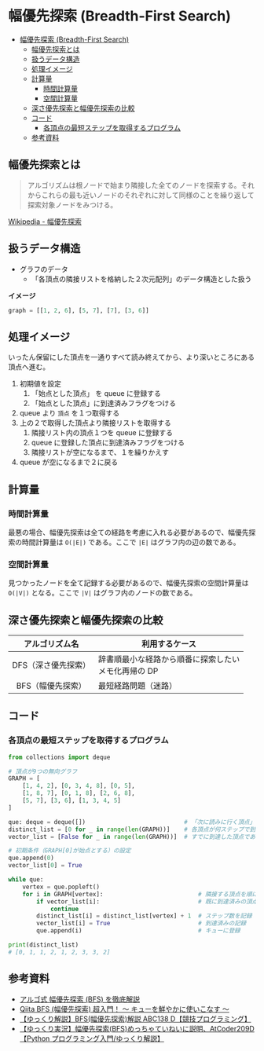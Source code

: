 # 幅優先探索 (Breadth-First Search)

- [幅優先探索 (Breadth-First Search)](#幅優先探索-breadth-first-search)
  - [幅優先探索とは](#幅優先探索とは)
  - [扱うデータ構造](#扱うデータ構造)
  - [処理イメージ](#処理イメージ)
  - [計算量](#計算量)
    - [時間計算量](#時間計算量)
    - [空間計算量](#空間計算量)
  - [深さ優先探索と幅優先探索の比較](#深さ優先探索と幅優先探索の比較)
  - [コード](#コード)
    - [各頂点の最短ステップを取得するプログラム](#各頂点の最短ステップを取得するプログラム)
  - [参考資料](#参考資料)

## 幅優先探索とは

> アルゴリズムは根ノードで始まり隣接した全てのノードを探索する。それからこれらの最も近いノードのそれぞれに対して同様のことを繰り返して探索対象ノードをみつける。

[Wikipedia - 幅優先探索](https://ja.wikipedia.org/wiki/%E5%B9%85%E5%84%AA%E5%85%88%E6%8E%A2%E7%B4%A2)

## 扱うデータ構造

- グラフのデータ
  - 「各頂点の隣接リストを格納した２次元配列」のデータ構造とした扱う

**イメージ**

```python
graph = [[1, 2, 6], [5, 7], [7], [3, 6]]
```

## 処理イメージ

いったん保留にした頂点を一通りすべて読み終えてから、より深いところにある頂点へ進む。

1. 初期値を設定
   1. 「始点とした頂点」 を queue に登録する
   2. 「始点とした頂点」に到達済みフラグをつける
2. queue より `頂点` を１つ取得する
3. 上の２で取得した頂点より隣接リストを取得する
   1. 隣接リスト内の頂点１つを queue に登録する
   2. queue に登録した頂点に到達済みフラグをつける
   3. 隣接リストが空になるまで、１を繰りかえす
4. queue が空になるまで２に戻る

## 計算量

### 時間計算量

最悪の場合、幅優先探索は全ての経路を考慮に入れる必要があるので、幅優先探索の時間計算量は `O(|E|)` である。ここで `|E|` はグラフ内の辺の数である。

### 空間計算量

見つかったノードを全て記録する必要があるので、幅優先探索の空間計算量は `O(|V|)` となる。ここで `|V|` はグラフ内のノードの数である。

## 深さ優先探索と幅優先探索の比較

|   アルゴリズム名    | 利用するケース                                          |
| :-----------------: | ------------------------------------------------------- |
| DFS（深さ優先探索） | 辞書順最小な経路から順番に探索したい<br>メモ化再帰の DP |
|  BFS（幅優先探索）  | 最短経路問題（迷路）<br>                                |

## コード

### 各頂点の最短ステップを取得するプログラム

```python
from collections import deque

# 頂点が9つの無向グラフ
GRAPH = [
    [1, 4, 2], [0, 3, 4, 8], [0, 5],
    [1, 8, 7], [0, 1, 8], [2, 6, 8],
    [5, 7], [3, 6], [1, 3, 4, 5]
]

que: deque = deque([])                            # 「次に読みに行く頂点」を一時保管するためのキュー
distinct_list = [0 for _ in range(len(GRAPH))]    # 各頂点が何ステップで到達できるかを記録するリスト
vector_list = [False for _ in range(len(GRAPH))]  # すでに到達した頂点であるかを管理するリスト

# 初期条件（GRAPH[0]が始点とする）の設定
que.append(0)
vector_list[0] = True

while que:
    vertex = que.popleft()
    for i in GRAPH[vertex]:                           # 隣接する頂点を順に見に行く
        if vector_list[i]:                            # 既に到達済みの頂点の場合はスキップ
            continue
        distinct_list[i] = distinct_list[vertex] + 1  # ステップ数を記録
        vector_list[i] = True                         # 到達済みの記録
        que.append(i)                                 # キューに登録

print(distinct_list)
# [0, 1, 1, 2, 1, 2, 3, 3, 2]
```

## 参考資料

- [アルゴ式 幅優先探索 (BFS) を徹底解説](https://algo-method.com/descriptions/114#h2-24)
- [Qiita BFS (幅優先探索) 超入門！ 〜 キューを鮮やかに使いこなす 〜](https://qiita.com/drken/items/996d80bcae64649a6580#1-5-dfs-%E3%81%A8-bfs-%E3%81%A8%E3%81%AE%E6%AF%94%E8%BC%83)
- [【ゆっくり解説】BFS(幅優先探索)解説 ABC138 D【競技プログラミング】](https://www.youtube.com/watch?v=WyJvs9hL9Yc&t=65s)
- [【ゆっくり実況】幅優先探索(BFS)めっちゃていねいに説明、AtCoder209D【Python プログラミング入門/ゆっくり解説】](https://www.youtube.com/watch?v=4sKzFGWoNYQ)
